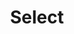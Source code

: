 ---
layout: pattern.njk
tags: 
    - legacy_it
    - legacy_components_it
    - page
key: select-legacy_it
title: Select
parent: components-legacy_it
image: legacy/overview/select.webp
keywords: 
order: 230
availablelanguages: 
    - de
    - en
---
